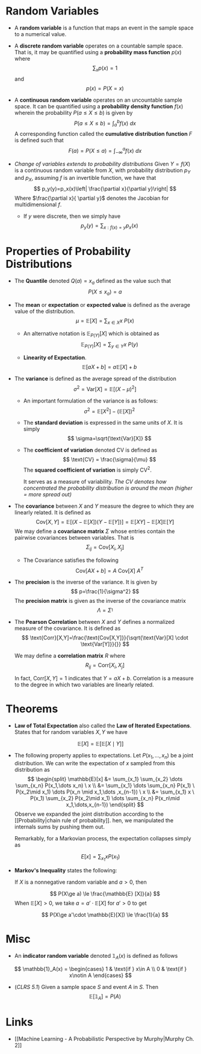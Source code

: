 # Random Variables
* A **random variable** is a function that maps an event in the sample space to a numerical value.
* A **discrete random variable** operates on a countable sample space. That is, it may be quantified using a **probability mass function** $p(x)$ where 
  $$
  \sum_xp(x)=1
  $$
  and 
  $$
  p(x)=P(X=x)
  $$
  
* A **continuous random variable** operates on an uncountable sample space. It can be quantified using a **probability density function** $f(x)$ wherein the probability $P(a\le X \le b)$ is given by 
  $$
  P(a\le X\le b)=\int_{a}^bf(x) \ dx
  $$
   A corresponding function called the **cumulative distribution function** $F$ is defined such that
   $$
   F(a)=P(X\le a)=\int_{-\infty}^a f(x) \ dx
   $$
   
* *Change of variables extends to probability distributions* Given $Y=f(X)$ is a continuous random variable from $X$, with probability distribution $p_Y$ and $p_X$, assuming $f$ is an invertible function, we have that 
  $$
  p_y(y)=p_x(x)\left| \frac{\partial x}{\partial y}\right|
  $$
  Where $\frac{\partial x}{ \partial y}$ denotes the Jacobian for multidimensional $f$.
	* If $y$ were discrete, then we simply have
	  $$
	  p_y(y)=\sum_{x : f(x)=y}p_x(x)
	  $$
	  
# Properties of Probability Distributions
* The **Quantile** denoted $Q(a)=x_a$ defined as the value such that 
  $$
  P(X\le x_a)=a
  $$
  
* The **mean** or **expectation** or **expected value**  is defined as the average value of the distribution.  
  $$
  \mu = \mathbb{E}[X]=\sum_{x\in X} x \ P(x)
  $$
  
	* An alternative notation is $\mathbb{E}_{P(Y)} [X]$  which is obtained as 
	  $$
	  \mathbb{E}_{P(Y)}[X]=\sum_{y \in Y}x \ P(y) 
	  $$
	  
	* **Linearity of Expectation**. 
	  $$
	  \mathbb{E}[aX+b]=a\mathbb{E}[X]+b
	  $$
	  
* The **variance** is defined as the average spread of the distribution 
  $$
  \sigma^2 =\text{Var}[X]=\mathbb{E}[(X-\mu)^2]
  $$
  
	* An important formulation of the variance is as follows: 
	  $$
	  \sigma^2=\mathbb{E}[X^2]-(\mathbb{E}[X])^2
	  $$
	  
	* The **standard deviation** is expressed in the same units of $X$. It is simply
	  $$
	  \sigma=\sqrt{\text{Var}[X]}
	  $$
	* The **coefficient of variation** denoted $\text{CV}$ is defined as
	  $$
	  \text{CV} = \frac{\sigma}{\mu}
	  $$
	  The **squared coefficient of variation** is simply $\text{CV}^2$.
	  
	  It serves as a measure of variability. *The CV denotes how concentrated the probability distribution is around the mean (higher = more spread out)*

* The **covariance** between $X$ and $Y$ measure the degree to which they are linearly related. It is defined as 
  $$
  \text{Cov}[X,Y]=\mathbb{E}[(X-\mathbb{E}[X]) (Y-\mathbb{E}[Y])] =\mathbb{E}[XY]-\mathbb{E}[X]\mathbb{E}[Y]
  $$
  We may define a **covariance matrix** $\Sigma$ whose entries contain the pairwise covariances between variables. That is 
  $$
  \Sigma_{ij}=\text{Cov}[X_i,X_j]
  $$
  
	* The Covariance satisfies the following
	  $$
	  \text{Cov}[AX+b]=A \ \text{Cov}[X] \ A^T
	  $$
	  
* The **precision** is the inverse of the variance. It is given by 
  $$
  p=\frac{1}{\sigma^2}
  $$
  The **precision matrix** is given as the inverse of the covariance matrix 
  $$
  \Lambda=\Sigma^{_1}
  $$
  
* The **Pearson Correlation** between $X$ and $Y$ defines a normalized measure of the covariance. It is defined as 
  $$
  \text{Corr}[X,Y]=\frac{\text{Cov[X,Y]}}{\sqrt{\text{Var}[X] \cdot \text{Var[Y]}}{}}
  $$
  
  We may define a **correlation matrix** $R$ where
  $$
  R_{ij}=\text{Corr}[X_i,X_j]
  $$
  
  In fact, $\text{Corr}[X,Y]=1$ indicates that $Y=aX+b$. Correlation is a measure to the degree in which two variables are linearly related.

# Theorems
* **Law of Total Expectation** also called the **Law of Iterated Expectations**. States that for random variables $X, Y$ we have

$$
\mathbb E[X] = \mathbb E[\mathbb E[X\mid Y]]
$$
* The following property applies to expectations. Let $P(x_1,\dots, x_n)$ be a joint distribution. We can write the expectation of $x$ sampled from this distribution as 
  $$
  \begin{split}
  \mathbb{E}[x] &= \sum_{x_1} \sum_{x_2} \dots \sum_{x_n} P(x_1,\dots x_n)  \ x \\
  &= \sum_{x_1} \dots \sum_{x_n} P(x_1) \ P(x_2\mid x_1) \dots P(x_n \mid x_1,\dots ,x_{n-1})  \ x \\ 
  &= \sum_{x_1} x \ P(x_1) \sum_{x_2} P(x_2\mid x_1) \dots \sum_{x_n} P(x_n\mid x_1,\dots,x_{n-1}) 
  \end{split}
  $$
  Observe we expanded the joint distribution according to the [[Probability|chain rule of probability]]. hen, we manipulated the internals sums by pushing them out. 
  
  Remarkably, for a Markovian process, the expectation collapses simply as 

$$
E[x] = \sum_{x_1} x P(x_1)
$$
* **Markov's Inequality** states the following:
  
  If $X$ is a nonnegative random variable and $a>0$, then 
  
  $$
  P(X\ge a) \le \frac{\mathbb{E} [X]}{a}
  $$
  When $\mathbb{E}[X] >0$, we take $a=a' \cdot \mathbb{E}[X]$ for $a'>0$ to get 
  
  $$
  P(X\ge a'\cdot \mathbb{E}[X]) \le \frac{1}{a}
  $$

# Misc
* An **indicator random variable** denoted $\mathbb{1}_A(x)$ is defined as follows
  
$$
\mathbb{1}_A(x) = \begin{cases}
1  & \text{if } x\in A \\
0  & \text{if } x\notin A
\end{cases}
$$
* (*CLRS 5.1*) Given a sample space $S$ and event $A$ in $S$. Then 
  $$
  \mathbb{E}[\mathbb{1}_A]=P(A)
  $$ 
# Links
* [[Machine Learning - A Probabilistic Perspective by Murphy|Murphy Ch. 2]]